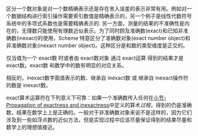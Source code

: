 区分一个数对象是对一个数精确表示还是存在舍入误差的表示非常有用。例如对一个数据结构进行索引操作需要索引数值是精确表示的，另一个例子是线性代数符号系统中的多项式系数也是需要精确表示的. 另一方面，测量的结果的不准确性是内在的，无理数只能使用有理数近似表示。为了同时顾及准确数(exact)和已知非准确数(inexact)的使用，Scheme 特意区分了准确数对象(exact number object)和非准确数对象(inexact number object)。这种区分是和数的类型维度是正交的。

仅当值为一个 exact数 时或者由 exact数对象 通过 exact运算 得到的结果才是 exact数。exact数 和数学中的数有明显的对应关系。

相反的，inexact数字面值表示的数、继承自 inexact数 或 继承自 inexact操作符的数是 inexact数。

exact算术运算符在下列意义下可靠：如果一个准确数传入任何在[小节-Propagation of exactness and inexactness]()中定义的算术*过程*，得到的仍是准确数，结果在数学上上是正确的。一般对于非准确数对象来说不是这样的，因为它们涉及到一些如浮点数的近似方法，但是实现过程中应该尽量保证得到的结果尽量和数学上的理想值接近。